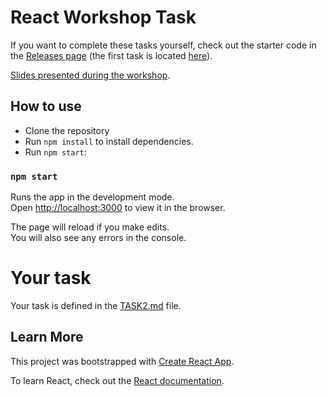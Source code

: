 # React Workshop Task

If you want to complete these tasks yourself, check out the starter code in the [Releases page](https://github.com/PauliusSasnauskas/react-workshop-movies/releases) (the first task is located [here](https://github.com/PauliusSasnauskas/react-workshop-movies/releases/tag/starter-1)).

[Slides presented during the workshop](https://docs.google.com/presentation/d/1Z2vmADr8QjPWQnvYkY05vXxutJvhc45wFTRKolx0k7c/edit?usp=sharing).

## How to use

* Clone the repository
* Run `npm install` to install dependencies.
* Run `npm start`:

### `npm start`

Runs the app in the development mode.\
Open [http://localhost:3000](http://localhost:3000) to view it in the browser.

The page will reload if you make edits.\
You will also see any errors in the console.

# Your task
Your task is defined in the [TASK2.md](./TASK2.md) file.


## Learn More

This project was bootstrapped with [Create React App](https://github.com/facebook/create-react-app).

To learn React, check out the [React documentation](https://reactjs.org/).
